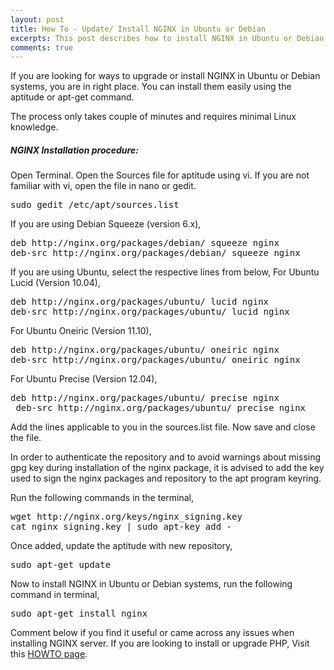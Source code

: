 ```yaml
---
layout: post
title: How To - Update/ Install NGINX in Ubuntu or Debian
excerpts: This post describes how to install NGINX in Ubuntu or Debian systems through simple and easy apt-get method. 
comments: true
---
```


If you are looking for ways to upgrade or install NGINX in Ubuntu or Debian systems, you are in right place. You can install them easily using the aptitude or apt-get command.

The process only takes couple of minutes and requires minimal Linux knowledge.

##### NGINX Installation procedure:

Open Terminal. Open the Sources file for aptitude using vi. If you are not familiar with vi, open the file in nano or gedit.
<pre lang="bash">sudo gedit /etc/apt/sources.list</pre>
If you are using Debian Squeeze (version 6.x),

<pre>deb http://nginx.org/packages/debian/ squeeze nginx
deb-src http://nginx.org/packages/debian/ squeeze nginx</pre>

If you are using Ubuntu, select the respective lines from below,
For Ubuntu Lucid (Version 10.04),
<pre>deb http://nginx.org/packages/ubuntu/ lucid nginx 
deb-src http://nginx.org/packages/ubuntu/ lucid nginx</pre>

For Ubuntu Oneiric (Version 11.10),
<pre>deb http://nginx.org/packages/ubuntu/ oneiric nginx 
deb-src http://nginx.org/packages/ubuntu/ oneiric nginx</pre>

For Ubuntu Precise (Version 12.04),

<pre>deb http://nginx.org/packages/ubuntu/ precise nginx
 deb-src http://nginx.org/packages/ubuntu/ precise nginx</pre>

Add the lines applicable to you in the sources.list file. Now save and close the file.

In order to authenticate the repository and to avoid warnings about missing gpg key during installation of the nginx package, it is advised to add the key used to sign the nginx packages and repository to the apt program keyring.

<span style="color: #ff0000;"></span>

Run the following commands in the terminal,
<pre lang="bash">wget http://nginx.org/keys/nginx_signing.key
cat nginx_signing.key | sudo apt-key add -</pre>
Once added, update the aptitude with new repository,
<pre lang="bash">sudo apt-get update</pre>
Now to install NGINX in Ubuntu or Debian systems, run the following command in terminal,
<pre lang="bash">sudo apt-get install nginx</pre>
Comment below if you find it useful or came across any issues when installing NGINX server. If you are looking to install or upgrade PHP, Visit this [HOWTO page](http://www.arunchinnachamy.com/howto-upgrade-php-version-in-ubuntu-or-debian-using-apt-get/ "HOW TO :: Upgrade PHP version in Ubuntu or Debian using apt-get").
